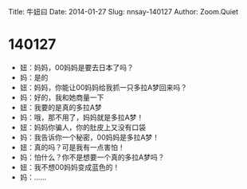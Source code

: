 Title: 牛妞曰
Date: 2014-01-27 
Slug: nnsay-140127
Author: Zoom.Quiet


# 140127

- 妞：妈妈，00妈妈是要去日本了吗？
- 妈：是的
- 妞：妈妈，你能让00妈妈给我抓一只多拉A梦回来吗？
- 妈：好的，我和她商量一下
- 妞：我要的是真的多拉A梦
- 妈：哦，那不用了，妈妈就是多拉A梦！
- 妞：妈妈你骗人，你的肚皮上又没有口袋
- 妈：我告诉你一个秘密，00妈妈是多拉A梦！
- 妞：真的吗？可是我有一点害怕！
- 妈：怕什么？你不是想要一个真的多拉A梦吗？
- 妞：我不想00妈妈变成蓝色的！
- 妈：……


